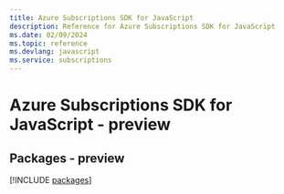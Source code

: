 ```yaml
---
title: Azure Subscriptions SDK for JavaScript
description: Reference for Azure Subscriptions SDK for JavaScript
ms.date: 02/09/2024
ms.topic: reference
ms.devlang: javascript
ms.service: subscriptions
---
```

# Azure Subscriptions SDK for JavaScript - preview
## Packages - preview
[!INCLUDE [packages](subscriptions-index.md)]